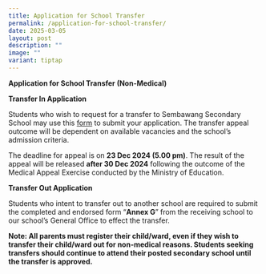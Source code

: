 ```yaml
---
title: Application for School Transfer
permalink: /application-for-school-transfer/
date: 2025-03-05
layout: post
description: ""
image: ""
variant: tiptap
---
```

<p><strong>Application for School Transfer (Non-Medical)</strong>
</p>
<p><strong>Transfer In Application</strong>
</p>
<p>Students who wish to request for a transfer to Sembawang Secondary School
may use this <a href="https://go.gov.sg/smbs1appeal2025" rel="noopener noreferrer nofollow" target="_blank">form</a> to
submit your application. The transfer appeal outcome will be dependent
on available vacancies and the school’s admission criteria.</p>
<p>The deadline for appeal is on <strong>23 Dec 2024 (5.00 pm)</strong>. The
result of the appeal will be released <strong>after 30 Dec 2024</strong> following
the outcome of the Medical Appeal Exercise conducted by the Ministry of
Education.</p>
<p><strong>Transfer Out Application</strong>
</p>
<p>Students who intent to transfer out to another school are required to
submit the completed and endorsed form “<strong>Annex G</strong>” from
the receiving school to our school’s General Office to effect the transfer.</p>
<p><strong>Note: All parents must register their child/ward, even if they wish to transfer their child/ward out for non-medical reasons. Students seeking transfers should continue to attend their posted secondary school until the transfer is approved.</strong>
</p>
